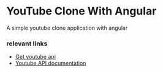 # YouTube Clone With Angular 

A simple youtube clone application with angular

### relevant links
- [Get youtube api](https://youtu.be/XEZYadc2o-8?si=k3X7dVgzFUoxr4uI)
- [Youtube API documentation](https://developers.google.com/youtube/v3/getting-started)